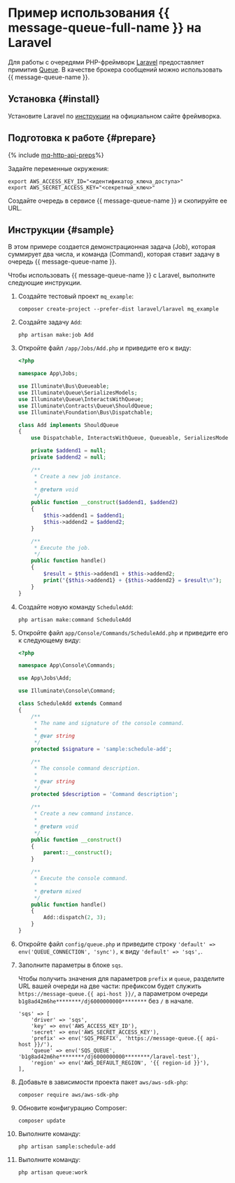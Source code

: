 # Пример использования {{ message-queue-full-name }} на Laravel

Для работы с очередями PHP-фреймворк [Laravel](https://laravel.com/) предоставляет примитив [Queue](https://laravel.com/docs/6.x/queues). В качестве брокера сообщений можно использовать {{ message-queue-name }}. 

## Установка {#install}

Установите Laravel по [инструкции](https://laravel.com/docs/6.x/installation) на официальном сайте фреймворка.

## Подготовка к работе {#prepare}

{% include [mq-http-api-preps](../_includes_service/mq-http-api-preps-sdk.md)%}

Задайте переменные окружения:

```
export AWS_ACCESS_KEY_ID="<идентификатор_ключа_доступа>"
export AWS_SECRET_ACCESS_KEY="<секретный_ключ>"
```

Создайте очередь в сервисе {{ message-queue-name }} и скопируйте ее URL.

## Инструкции {#sample}

В этом примере создается демонстрационная задача (Job), которая суммирует два числа, и команда (Command), которая ставит задачу в очередь {{ message-queue-name }}.

Чтобы использовать {{ message-queue-name }} с Laravel, выполните следующие инструкции.

1. Создайте тестовый проект `mq_example`:

   ```
   composer create-project --prefer-dist laravel/laravel mq_example
   ```

1. Создайте задачу `Add`:

   ```
   php artisan make:job Add
   ```

1. Откройте файл `/app/Jobs/Add.php` и приведите его к виду:

   ```php
   <?php

   namespace App\Jobs;

   use Illuminate\Bus\Queueable;
   use Illuminate\Queue\SerializesModels;
   use Illuminate\Queue\InteractsWithQueue;
   use Illuminate\Contracts\Queue\ShouldQueue;
   use Illuminate\Foundation\Bus\Dispatchable;

   class Add implements ShouldQueue
   {
       use Dispatchable, InteractsWithQueue, Queueable, SerializesModels;

       private $addend1 = null;
       private $addend2 = null;

       /**
        * Create a new job instance.
        *
        * @return void
        */
       public function __construct($addend1, $addend2)
       {
           $this->addend1 = $addend1;
           $this->addend2 = $addend2;
       }

       /**
        * Execute the job.
        */
       public function handle()
       {
           $result = $this->addend1 + $this->addend2;
           print("{$this->addend1} + {$this->addend2} = $result\n");
       }
   }
   ```

1. Создайте новую команду `ScheduleAdd`:

   ```
   php artisan make:command ScheduleAdd
   ```

1. Откройте файл `app/Console/Commands/ScheduleAdd.php` и приведите его к следующему виду:

   ```php
   <?php

   namespace App\Console\Commands;

   use App\Jobs\Add;

   use Illuminate\Console\Command;

   class ScheduleAdd extends Command
   {
       /**
        * The name and signature of the console command.
        *
        * @var string
        */
       protected $signature = 'sample:schedule-add';

       /**
        * The console command description.
        *
        * @var string
        */
       protected $description = 'Command description';

       /**
        * Create a new command instance.
        *
        * @return void
        */
       public function __construct()
       {
           parent::__construct();
       }

       /**
        * Execute the console command.
        *
        * @return mixed
        */
       public function handle()
       {
           Add::dispatch(2, 3);
       }
   }
   ```

1. Откройте файл `config/queue.php` и приведите строку `'default' => env('QUEUE_CONNECTION', 'sync'),` к виду `'default' => 'sqs',`.

1. Заполните параметры в блоке `sqs`.
   
   Чтобы получить значения для параметров `prefix` и `queue`, разделите URL вашей очереди на две части: префиксом будет служить `https://message-queue.{{ api-host }}/`, а параметром очереди `b1g8ad42m6he********/dj6000000000********` без `/` в начале.

   ```
   'sqs' => [
       'driver' => 'sqs',
       'key' => env('AWS_ACCESS_KEY_ID'),
       'secret' => env('AWS_SECRET_ACCESS_KEY'),
       'prefix' => env('SQS_PREFIX', 'https://message-queue.{{ api-host }}/'),
       'queue' => env('SQS_QUEUE', 'b1g8ad42m6he********/dj6000000000********/laravel-test'),
       'region' => env('AWS_DEFAULT_REGION', '{{ region-id }}'),
   ],
   ```

1. Добавьте в зависимости проекта пакет `aws/aws-sdk-php`:
   
   ```
   composer require aws/aws-sdk-php
   ```

1. Обновите конфигурацию Composer:

   ```
   composer update
   ```

1. Выполните команду:

   ```
   php artisan sample:schedule-add
   ```

1. Выполните команду:

   ```
   php artisan queue:work
   ```